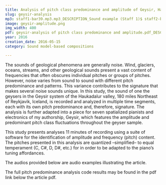 ```yaml
---
title: Analysis of pitch class predominance and amplitude of Geysir, Haukadalur valley, Iceland 
slug: geysir-analysis
mp3: staff1-bar39.mp3.mp3_DESCRIPTION_Sound example (Staff 1)$ staff2-bar57.mp3_DESCRIPTION_Sound example (Staff 2)$ staff3-bar24.mp3_DESCRIPTION_Sound example (Staff 3)$ staff4-bar83.mp3_DESCRIPTION_Sound example (Staff 4)$ staff5-bar24.mp3_DESCRIPTION_Sound example (Staff 5)$ staff6-bar86.mp3_DESCRIPTION_Sound example (Staff 6)$ staff7-bar94.mp3_DESCRIPTION_Sound example (Staff 7)
image: geysir-amplitude.png
img_width: 400
pdf: geysir-analysis of pitch class predominance and amplitude.pdf_DESCRIPTION_Analysis of pitch class predominance and amplitude of Geysir, Haukadalur valley, Iceland$ geysir-pitch-class-predominance-analysis.pdf_DESCRIPTION_Pitch predominance analysis (full code results)
year: 2016
creation_date: 2016-05-15
category: Sound model-based compositions

---
```


The sounds of geological phenomena are generally noise. Wind, glaciers, oceans, streams, and other geological sounds present a vast content of frequencies that often obscures individual pitches or groups of pitches. However, noise varies from sound to sound with different pitch predominance and patterns. This variance contributes to the signature that makes several noise sounds unique. In this study, the sound  of one the geysers in the Geysir system of the Haukadalur valley, 180 miles Northeast of Reykjavik, Iceland, is recorded and analyzed in multiple time segments, each with its own pitch predominance and, therefore, signature. The analysis is further adapted into a piece for seven spatialized pianists and electronics of my authorship, Geysir, which features the amplitude and predominant pitch class fluctuations throughout the geyser sample.

This study presents analyses 11 minutes of recording using a suite of software for the identification of amplitude and frequency (pitch) content. The pitches presented in this analysis are quantized –simplified– to equal temperament (C, C#, D, D#, etc.) for in order to be adapted to the piano’s tuning affordances. 

The audios provided below are audio examples illustrating the article. 

The full pitch predominance analysis code results may be found in the pdf link below the article pdf.

